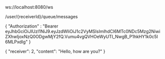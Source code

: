 ws://localhost:8080/ws

/user/{receiverId}/queue/messages

{ "Authorization" : "Bearer eyJhbGciOiJIUzI1NiJ9.eyJzdWIiOiJ1c2VyMSIsImlhdCI6MTc0NDc5Mzg2NiwiZXhwIjoxNzQ0ODgwMjY2fQ.Vumu4vgQVHOeWyUTI_NwgB_P1hkHY1k0c5I6MLPxdIg" }

{
"receiver": 2,
"content": "Hello, how are you?"
}
